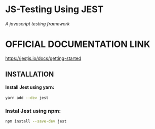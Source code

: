 # JS-Testing Using JEST

###### A javascript testing framework

# OFFICIAL DOCUMENTATION LINK

https://jestjs.io/docs/getting-started

## INSTALLATION

#### Install Jest using yarn:

```bash
yarn add --dev jest
```

### Instal Jest using npm:

```bash
npm install --save-dev jest
```
